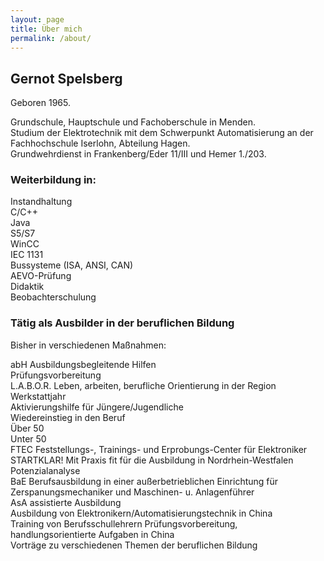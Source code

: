 ```yaml
---
layout: page
title: Über mich
permalink: /about/
---
```


## Gernot Spelsberg  

Geboren 1965.  


 Grundschule, Hauptschule und Fachoberschule in Menden.   
 Studium der Elektrotechnik mit dem Schwerpunkt Automatisierung an der Fachhochschule Iserlohn, Abteilung Hagen.   
 Grundwehrdienst in Frankenberg/Eder 11/III und Hemer 1./203.  


### Weiterbildung in:

Instandhaltung   
C/C++   
Java   
S5/S7   
WinCC   
IEC 1131   
Bussysteme (ISA, ANSI, CAN)   
AEVO-Prüfung   
Didaktik   
Beobachterschulung   


### Tätig als Ausbilder in der beruflichen Bildung

Bisher in verschiedenen Maßnahmen:

abH Ausbildungsbegleitende Hilfen    
Prüfungsvorbereitung   
L.A.B.O.R.  Leben, arbeiten, berufliche Orientierung in der Region   
Werkstattjahr   
Aktivierungshilfe für Jüngere/Jugendliche   
Wiedereinstieg in den Beruf   
Über 50   
Unter 50   
FTEC  Feststellungs-, Trainings- und Erprobungs-Center für Elektroniker    
STARTKLAR!  Mit Praxis fit für die Ausbildung in Nordrhein-Westfalen   
Potenzialanalyse   
BaE  Berufsausbildung in einer außerbetrieblichen Einrichtung für Zerspanungsmechaniker und Maschinen- u. Anlagenführer    
AsA assistierte Ausbildung   
Ausbildung von Elektronikern/Automatisierungstechnik in China   
Training von Berufsschullehrern Prüfungsvorbereitung, handlungsorientierte Aufgaben in China   
Vorträge zu verschiedenen Themen der beruflichen Bildung   

